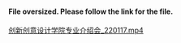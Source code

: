 #### File oversized. Please follow the link for the file. 
[创新创意设计学院专业介绍会_220117.mp4](https://malaysia.chengwei.design:39393/nextcloud/index.php/s/SkAwHGCNHcc5Amw/download/创新创意设计学院专业介绍会_220117.mp4)
